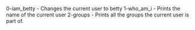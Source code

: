 0-iam_betty - Changes the current user to betty
1-who_am_i - Prints the name of the current user
2-groups - Prints all the groups the current user is part of.

